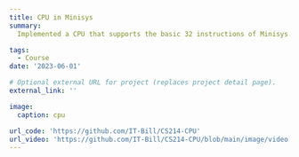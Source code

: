 ```yaml
---
title: CPU in Minisys
summary: 
  Implemented a CPU that supports the basic 32 instructions of Minisys. It can parse the incoming COE file and interact with users through the Minisys development board, accepting user input and displaying results on the board.

tags:
  - Course
date: '2023-06-01'

# Optional external URL for project (replaces project detail page).
external_link: ''

image:
  caption: cpu

url_code: 'https://github.com/IT-Bill/CS214-CPU'
url_video: 'https://github.com/IT-Bill/CS214-CPU/blob/main/image/video.mp4'
---
```

